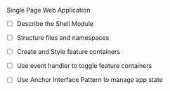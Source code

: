 Single Page Web Application

- [ ] Describe the Shell Module
- [ ] Structure files and namespaces
- [ ] Create and Style feature containers
- [ ] Use event handler to toggle feature containers
- [ ] Use Anchor Interface Pattern to manage app state


